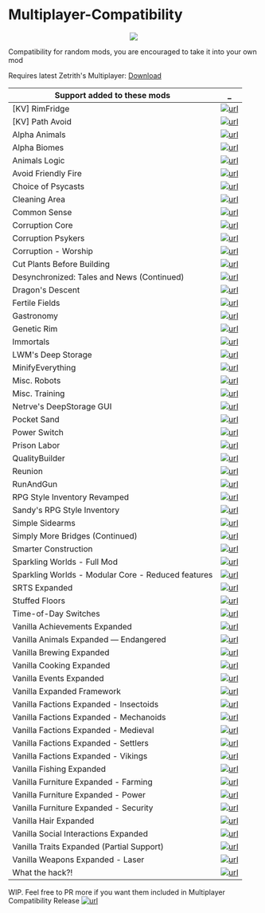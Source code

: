 # Multiplayer-Compatibility

<p align="center">
  <img src="https://raw.githubusercontent.com/rwmt/Multiplayer-Compatibility/master/About/Preview.png">
</p>

Compatibility for random mods, you are encouraged to take it into your own mod

Requires latest Zetrith's Multiplayer: [Download](https://github.com/rwmt/Multiplayer)


Support added to these mods | _
--- | ---
[KV] RimFridge                                     | [![url][repo]](https://github.com/KiameV/rimworld-rimfridge)
[KV] Path Avoid                                    | [![url][repo]](https://github.com/KiameV/rimworld-pathavoid)
Alpha Animals                                      | [![url][repo]](https://github.com/juanosarg/AlphaAnimals)
Alpha Biomes                                       | [![url][repo]](https://github.com/juanosarg/AlphaBiomes)
Animals Logic                                      | [![url][repo]](https://github.com/quicksilverfox/RimworldMods/tree/master/AnimalsLogic)
Avoid Friendly Fire                                | [![url][steam]](https://steamcommunity.com/sharedfiles/filedetails/?id=1134165362)
Choice of Psycasts                                 | [![url][steam]](https://steamcommunity.com/sharedfiles/filedetails/?id=2293460251)
Cleaning Area                                      | [![url][steam]](https://steamcommunity.com/sharedfiles/filedetails/?id=870089952)
Common Sense                                       | [![url][repo]](https://github.com/catgirlfighter/RimWorld_CommonSense)
Corruption Core                                    | [![url][steam]](https://steamcommunity.com/sharedfiles/filedetails/?id=2137637809)
Corruption Psykers                                 | [![url][steam]](https://steamcommunity.com/sharedfiles/filedetails/?id=2138638405)
Corruption - Worship                               | [![url][steam]](https://steamcommunity.com/sharedfiles/filedetails/?id=2186662516)
Cut Plants Before Building                         | [![url][steam]](https://steamcommunity.com/sharedfiles/filedetails/?id=1539025677)
Desynchronized: Tales and News (Continued)         | [![url][repo]](https://github.com/emipa606/Desynchronized)
Dragon's Descent                                   | [![url][steam]](https://steamcommunity.com/sharedfiles/filedetails/?id=2026992161)
Fertile Fields                                     | [![url][steam]](https://steamcommunity.com/sharedfiles/filedetails/?id=2012735237)
Gastronomy                                         | [![url][repo]](https://github.com/OrionFive/Gastronomy)
Genetic Rim                                        | [![url][repo]](https://github.com/juanosarg/GeneticRim)
Immortals                                          | [![url][steam]](https://steamcommunity.com/sharedfiles/filedetails/?id=1984905966)
LWM's Deep Storage                                 | [![url][repo]](https://github.com/lilwhitemouse/RimWorld-LWM.DeepStorage)
MinifyEverything                                   | [![url][repo]](https://github.com/erdelf/MinifyEverything)
Misc. Robots                                       | [![url][steam]](https://steamcommunity.com/sharedfiles/filedetails/?id=724602224)
Misc. Training                                     | [![url][steam]](https://steamcommunity.com/sharedfiles/filedetails/?id=717575199)
Netrve's DeepStorage GUI                           | [![url][repo]](https://github.com/Dakraid/RW_DSGUI)
Pocket Sand                                        | [![url][steam]](https://steamcommunity.com/sharedfiles/filedetails/?id=2226330302)
Power Switch                                       | [![url][repo]](https://github.com/HaploX1/RimWorld-PowerSwitch)
Prison Labor                                       | [![url][repo]](https://github.com/Aviuz/PrisonLabor)
QualityBuilder                                     | [![url][steam]](https://steamcommunity.com/sharedfiles/filedetails/?id=754637870)
Reunion                                            | [![url][repo]](https://github.com/kyrun/rimworld-reunion)
RunAndGun                                          | [![url][steam]](https://steamcommunity.com/sharedfiles/filedetails/?id=1204108550)
RPG Style Inventory Revamped                       | [![url][steam]](https://steamcommunity.com/sharedfiles/filedetails/?id=2478833213)
Sandy's RPG Style Inventory                        | [![url][steam]](https://steamcommunity.com/sharedfiles/filedetails/?id=1561221991)
Simple Sidearms                                    | [![url][repo]](https://github.com/PeteTimesSix/SimpleSidearms)
Simply More Bridges (Continued)                    | [![url][repo]](https://github.com/emipa606/SimplyMoreBridges)
Smarter Construction                               | [![url][repo]](https://github.com/dhultgren/rimworld-smarter-construction)
Sparkling Worlds - Full Mod                        | [![url][steam]](https://steamcommunity.com/sharedfiles/filedetails/?id=1123043922)
Sparkling Worlds - Modular Core - Reduced features | [![url][steam]](https://steamcommunity.com/sharedfiles/filedetails/?id=1195241161)
SRTS Expanded                                      | [![url][repo]](https://github.com/Neceros/SRTS-Expanded)
Stuffed Floors                                     | [![url][repo]](https://github.com/FluffierThanThou/StuffedFloors)
Time-of-Day Switches                               | [![url][repo]](https://bitbucket.org/merthsoft/timeofdayswitch)
Vanilla Achievements Expanded                      | [![url][repo]](https://github.com/AndroidQuazar/VanillaAchievementsExpanded)
Vanilla Animals Expanded — Endangered              | [![url][repo]](https://github.com/juanosarg/VanillaAnimalsExpanded-EndangeredAndRecentlyExtinct)
Vanilla Brewing Expanded                           | [![url][repo]](https://github.com/juanosarg/VanillaBrewingExpanded)
Vanilla Cooking Expanded                           | [![url][repo]](https://github.com/juanosarg/VanillaCookingExpanded)
Vanilla Events Expanded                            | [![url][steam]](https://steamcommunity.com/sharedfiles/filedetails/?id=1938420742)
Vanilla Expanded Framework                         | [![url][repo]](https://github.com/AndroidQuazar/VanillaExpandedFramework)
Vanilla Factions Expanded - Insectoids             | [![url][steam]](https://steamcommunity.com/sharedfiles/filedetails/?id=2149755445)
Vanilla Factions Expanded - Mechanoids             | [![url][repo]](https://github.com/AndroidQuazar/VanillaFactionsExpanded-Mechanoid)
Vanilla Factions Expanded - Medieval               | [![url][repo]](https://github.com/AndroidQuazar/VanillaFactionsExpandedMedieval)
Vanilla Factions Expanded - Settlers               | [![url][steam]](https://steamcommunity.com/sharedfiles/filedetails/?id=2052918119)
Vanilla Factions Expanded - Vikings                | [![url][repo]](https://github.com/AndroidQuazar/Vanilla-Factions-Expanded-Vikings)
Vanilla Fishing Expanded                           | [![url][repo]](https://github.com/juanosarg/VanillaCuisineExpanded-Fishing)
Vanilla Furniture Expanded - Farming               | [![url][steam]](https://steamcommunity.com/sharedfiles/filedetails/?id=1957158779)
Vanilla Furniture Expanded - Power                 | [![url][repo]](https://github.com/AndroidQuazar/VanillaFurnitureExpanded-Power)
Vanilla Furniture Expanded - Security              | [![url][repo]](https://github.com/AndroidQuazar/VanillaFurnitureExpanded-Security)
Vanilla Hair Expanded                              | [![url][repo]](https://github.com/AndroidQuazar/VanillaHairExpanded)
Vanilla Social Interactions Expanded               | [![url][steam]](https://steamcommunity.com/sharedfiles/filedetails/?id=2439736083)
Vanilla Traits Expanded (Partial Support)          | [![url][steam]](https://steamcommunity.com/sharedfiles/filedetails/?id=2296404655)
Vanilla Weapons Expanded - Laser                   | [![url][repo]](https://github.com/AndroidQuazar/VanillaWeaponsExpanded-Laser)
What the hack?!                                    | [![url][repo]](https://github.com/rheirman/WhatTheHack)

WIP. Feel free to PR more if you want them included in Multiplayer Compatibility Release [![url][steam]](https://steamcommunity.com/sharedfiles/filedetails/?id=1629973374)

[repo]: https://i.imgur.com/lMH6WZV.png
[steam]: https://i.imgur.com/XEAiSka.png
